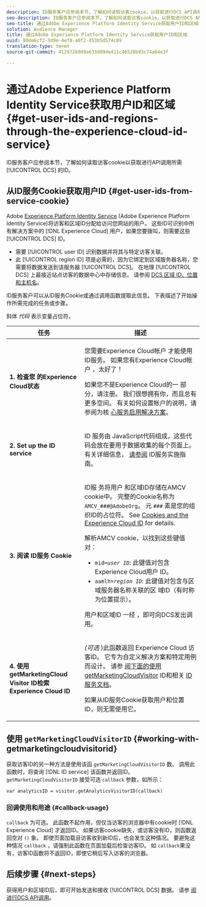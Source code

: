 ```yaml
---
description: ID服务客户应参阅本节，了解如何读取访客cookie，以获取进行DCS API调用所需的ID。
seo-description: ID服务客户应参阅本节，了解如何读取访客cookie，以获取进行DCS API调用所需的ID。
seo-title: 通过Adobe Experience Platform Identity Service获取用户ID和区域
solution: Audience Manager
title: 通过Adobe Experience Platform Identity Service获取用户ID和区域
uuid: 80de6cf2-5d9e-4ef8-a0f2-d53b5d574c89
translation-type: tm+mt
source-git-commit: 412972b9d9a633d09de411c46528b93c74a64e3f

---
```



# 通过Adobe Experience Platform Identity Service获取用户ID和区域 {#get-user-ids-and-regions-through-the-experience-cloud-id-service}

ID服务客户应参阅本节，了解如何读取访客cookie以获取进行API调用所需 [!UICONTROL DCS] 的ID。

## 从ID服务Cookie获取用户ID {#get-user-ids-from-service-cookie}

Adobe [Experience Platform Identity Service](https://docs.adobe.com/content/help/en/id-service/using/home.html) (Adobe Experience Platform Identity Service)将访客和区域ID分配给访问您网站的用户。 这些ID可识别中所有解决方案中的 [!DNL Experience Cloud] 用户，如果您要拨叫，则需要这些 [!UICONTROL DCS] ID。

* 需要 [!UICONTROL user ID] 识别数据并将其与特定访客关联。
* 此 [!UICONTROL region ID] 项是必需的，因为它绑定到区域服务器名称，您需要将数据发送到该服务器 [!UICONTROL DCS]。 在地理 [!UICONTROL DCS] 上最接近站点访客的数据中心中存储信息。 请参阅 [DCS 区域 ID、位置和主机名](../../../api/dcs-intro/dcs-api-reference/dcs-regions.md)。

ID服务客户可以从ID服务Cookie或通过调用函数提取此信息。 下表描述了开始操作所需完成的任务或步骤。

斜体 *代码* 表示变量占位符。

<table id="table_660EBE1C24DD4FBE9DCE5191836C9135"> 
 <thead> 
  <tr> 
   <th colname="col1" class="entry"> 任务 </th> 
   <th colname="col2" class="entry"> 描述 </th> 
  </tr> 
 </thead>
 <tbody> 
  <tr> 
   <td colname="col1"> <p> <b>1. 检查您 <span class="keyword"> 的Experience Cloud状态</span></b> </p> </td> 
   <td colname="col2"> <p>您需要Experience <span class="keyword"> Cloud帐户</span> 才能使用ID服务。 如果您有Experience <span class="keyword"> Cloud帐户</span> ，太好了！ </p> <p> 如果您不是Experience Cloud的一 <span class="keyword"> 部分</span>，请注册。 我们很想拥有你，而且总有更多空间。 有关如何设置帐户的说明，请参阅为核 <a href="https://docs.adobe.com/content/help/en/core-services/interface/about-core-services/core-services.html" format="https" scope="external"> 心服务启用解决方案</a>。 </p> </td> 
  </tr> 
  <tr> 
   <td colname="col1"> <p> <b>2. Set up the <span class="keyword"> ID service</span></b> </p> </td> 
   <td colname="col2"> <p>ID <span class="keyword"> 服务由</span> JavaScript代码组成，这些代码会放在要用于数据收集的每个页面上。 有关详细信息， <a href="https://docs.adobe.com/content/help/en/id-service/using/implementation/implementation-guides.html" format="https" scope="external"> 请参阅</a> ID服务实施指南。 </p> </td> 
  </tr> 
  <tr> 
   <td colname="col1"> <p> <b>3. 阅读 <span class="keyword"> ID服务</span> Cookie</b> </p> </td> 
   <td colname="col2"> <p>ID服 <span class="keyword"> 务将用户</span> 和区域ID存储在AMCV cookie中。 完整的Cookie名称为 <code>AMCV_<i>###</i>@AdobeOrg</code>。 元 <code><i>###</i></code> 素是您的组织ID的占位符。 See <a href="https://docs.adobe.com/content/help/en/id-service/using/intro/cookies.html" format="https" scope="external"> Cookies and the Experience Cloud ID</a> for details. </p> <p>解析AMCV cookie，以找到这些键值对： </p> <p> 
     <ul id="ul_502ECFCDDD084D448B5EDC4E5C0909C1"> 
      <li id="li_662FFA36AC854E699D50A183B161D654"> <code>mid=<i>user ID</i></code>: 此键值对包含Experience <span class="keyword"> Cloud用户</span> ID。 </li> 
      <li id="li_65422233187B4217B50DC52DBD58F404"> <code>aamlh=<i>region ID</i></code>: 此键值对包含与区域服务器名称关联的区 <span class="term"> 域ID</span>（有时称为位置提示）。 </li> 
     </ul> </p> <p>用户和区域ID <span class="wintitle"> 一经</span> ，即可向DCS发出调用。 </p> </td> 
  </tr> 
  <tr> 
   <td colname="col1"> <p> <b>4. 使用getMarketingCloud <span class="keyword"> Visitor</span> ID检索Experience Cloud ID</b> </p> </td> 
   <td colname="col2"> <p><i>(可选</i> )此函数返回 <span class="keyword"> Experience Cloud</span> 访客ID。 它专为自定义解决方案和特定用例而设计。 请参 <a href="../../../api/dcs-intro/dcs-s2s/dcs-mcid-ids.md#working-with-getmarketingcloudvisitorid"> 阅下面的使用getMarketingCloudVisitor</a> ID和相关 <a href="https://docs.adobe.com/content/help/en/id-service/using/id-service-api/methods/getmcvid.html" format="https" scope="external"> ID服务文档</a>。 </p> <p>如果从ID服务Cookie获取用户和位置ID，则无需使用它。 </p> </td> 
  </tr> 
 </tbody> 
</table>

## 使用 `getMarketingCloudVisitorID` {#working-with-getmarketingcloudvisitorid}

获取访客ID的另一种方法是使用该函 `getMarketingCloudVisitorID` 数。 调用此函数时，将查询 [!DNL ID service] 该函数并返回ID。 `getMarketingCloudVisitorID` 接受可选 `callback` 参数，如所示：

`var analyticsID = visitor.getAnalyticsVisitorID(callback)`

### 回调使用和用途 {#callback-usage}

`callback` 为可选。 此函数不起作用，但仅当访客的浏览器中有cookie时 [!DNL Experience Cloud] 才返回ID。 如果访客cookie缺失，或访客没有ID，则函数返回空对 `()` 象。 即使页面加载且访客收到新ID后，也会发生这种情况。 要避免这种情况 `callback` ，请强制此函数在页面加载后检查访客ID。 如 `callback`果没有，访客ID函数将不返回ID，即使它稍后写入访客的浏览器。

## 后续步骤 {#next-steps}

获得用户和区域ID后，即可开始发送和接收 [!UICONTROL DCS] 数据。 请参 [阅进行DCS API调用](../../../api/dcs-intro/dcs-s2s/dcs-s2s-calls.md)。